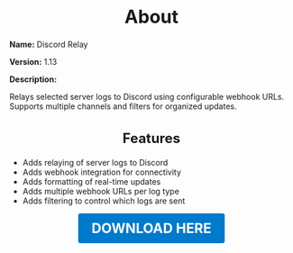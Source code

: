 <h1 style="text-align:center; font-size:2rem; font-weight:bold;">About</h1>

**Name:**
Discord Relay

**Version:**
1.13

**Description:**

Relays selected server logs to Discord using configurable webhook URLs. Supports multiple channels and filters for organized updates.

<h2 style="text-align:center; font-size:1.5rem; font-weight:bold;">Features</h2>

- Adds relaying of server logs to Discord
- Adds webhook integration for connectivity
- Adds formatting of real-time updates
- Adds multiple webhook URLs per log type
- Adds filtering to control which logs are sent





<p align="center"><a href="https://github.com/LiliaFramework/Modules/raw/refs/heads/gh-pages/discordrelay.zip" style="display:inline-block;padding:12px 24px;font-size:1.5rem;font-weight:bold;text-decoration:none;color:#fff;background-color:var(--md-primary-fg-color,#007acc);border-radius:4px;">DOWNLOAD HERE</a></p>
